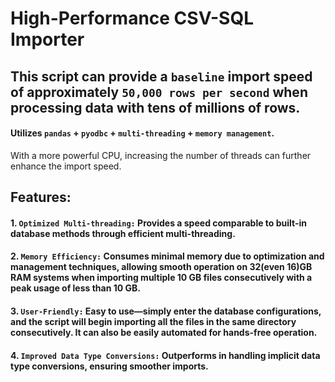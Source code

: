 # High-Performance CSV-SQL Importer
## This script can provide a `baseline` import speed of approximately `50,000 rows per second` when processing data with tens of millions of rows.
#### Utilizes `pandas` + `pyodbc` + `multi-threading` + `memory management`.
With a more powerful CPU, increasing the number of threads can further enhance the import speed.
## Features:
#### 1. `Optimized Multi-threading:` Provides a speed comparable to built-in database methods through efficient multi-threading.
#### 2. `Memory Efficiency:` Consumes minimal memory due to optimization and management techniques, allowing smooth operation on 32(even 16)GB RAM systems when importing multiple 10 GB files consecutively with a peak usage of less than 10 GB.
#### 3. `User-Friendly:` Easy to use—simply enter the database configurations, and the script will begin importing all the files in the same directory consecutively. It can also be easily automated for hands-free operation.
#### 4. `Improved Data Type Conversions:` Outperforms in handling implicit data type conversions, ensuring smoother imports.

